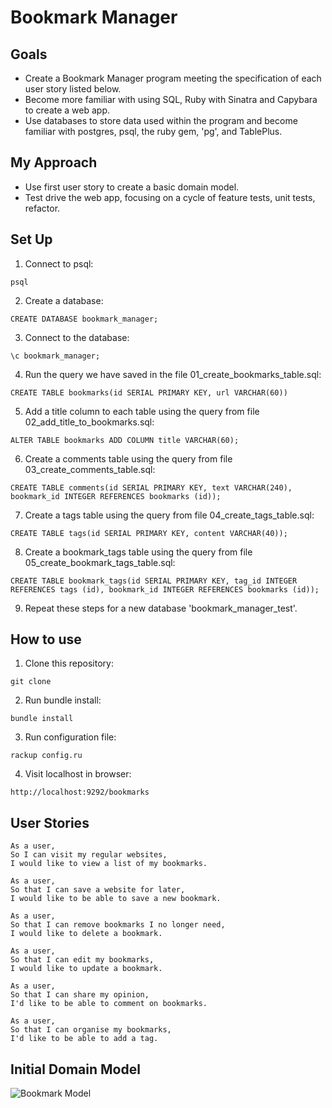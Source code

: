 # Bookmark Manager

## Goals
- Create a Bookmark Manager program meeting the specification of each user story listed below.
- Become more familiar with using SQL, Ruby with Sinatra and Capybara to create a web app.
- Use databases to store data used within the program and become familiar with postgres, psql, the ruby gem, 'pg', and TablePlus.

## My Approach
- Use first user story to create a basic domain model.
- Test drive the web app, focusing on a cycle of feature tests, unit tests, refactor.

## Set Up

1. Connect to psql:
```
psql
```
2. Create a database:
```
CREATE DATABASE bookmark_manager;
```
3. Connect to the database:
```
\c bookmark_manager;
```
4. Run the query we have saved in the file 01_create_bookmarks_table.sql:
```
CREATE TABLE bookmarks(id SERIAL PRIMARY KEY, url VARCHAR(60))
```
5. Add a title column to each table using the query from file 02_add_title_to_bookmarks.sql:
```
ALTER TABLE bookmarks ADD COLUMN title VARCHAR(60);
```
6. Create a comments table using the query from file 03_create_comments_table.sql:
```
CREATE TABLE comments(id SERIAL PRIMARY KEY, text VARCHAR(240), bookmark_id INTEGER REFERENCES bookmarks (id));
```
7. Create a tags table using the query from file 04_create_tags_table.sql:
```
CREATE TABLE tags(id SERIAL PRIMARY KEY, content VARCHAR(40));
```
8. Create a bookmark_tags table using the query from file 05_create_bookmark_tags_table.sql:
```
CREATE TABLE bookmark_tags(id SERIAL PRIMARY KEY, tag_id INTEGER REFERENCES tags (id), bookmark_id INTEGER REFERENCES bookmarks (id));
```
9. Repeat these steps for a new database 'bookmark_manager_test'.

## How to use
1. Clone this repository:
```
git clone
```
2. Run bundle install:
```
bundle install
```
3. Run configuration file:
```
rackup config.ru
```
4. Visit localhost in browser:
```
http://localhost:9292/bookmarks
```

## User Stories

```
As a user,
So I can visit my regular websites,
I would like to view a list of my bookmarks.
```
```
As a user,
So that I can save a website for later,
I would like to be able to save a new bookmark.
```
```
As a user,
So that I can remove bookmarks I no longer need,
I would like to delete a bookmark.
```
```
As a user,
So that I can edit my bookmarks,
I would like to update a bookmark.
```
```
As a user,
So that I can share my opinion,
I'd like to be able to comment on bookmarks.
```
```
As a user,
So that I can organise my bookmarks,
I'd like to be able to add a tag.
```

## Initial Domain Model

![Bookmark Model](https://i.imgur.com/B05akBC.png)
